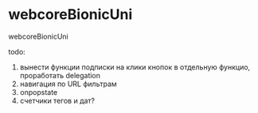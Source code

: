 webcoreBionicUni
================

webcoreBionicUni


todo:
1. вынести функции подписки на клики кнопок в отдельную функцио, проработать delegation
2. навигация по URL фильтрам
3. onpopstate
4. счетчики тегов и дат?
